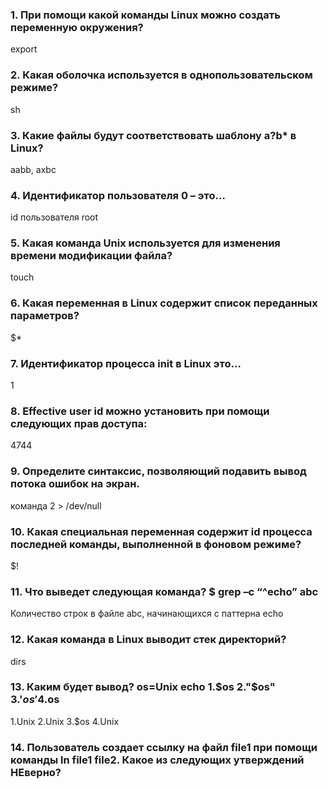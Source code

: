 ### 1. При помощи какой команды Linux можно создать переменную окружения?
export
### 2. Какая оболочка используется в однопользовательском режиме?
sh
### 3. Какие файлы будут соответствовать шаблону a?b* в Linux?
aabb, axbc
### 4. Идентификатор пользователя 0 – это… 
id пользователя root
### 5. Какая команда Unix используется для изменения времени модификации файла?
touch
### 6. Какая переменная в Linux содержит список переданных параметров? 
$*
### 7. Идентификатор процесса init в Linux это…
1
### 8. Effective user id можно установить при помощи следующих прав доступа:
4744
### 9. Определите синтаксис, позволяющий подавить вывод потока ошибок на экран.
команда 2 &gt; /dev/null
### 10. Какая специальная переменная содержит id процесса последней команды, выполненной в фоновом режиме? 
$!
### 11. Что выведет следующая команда? $ grep –c “^echo” abc
Количество строк в файле abc, начинающихся с паттерна echo
### 12. Какая команда в Linux выводит стек директорий? 
dirs
### 13. Каким будет вывод? os=Unix  echo 1.$os 2."$os" 3.'$os' 4.$os
1.Unix 2.Unix 3.$os 4.Unix
### 14. Пользователь создает ссылку на файл file1 при помощи команды ln file1 file2. Какое из следующих утверждений НЕверно? 
